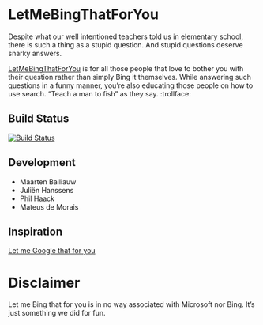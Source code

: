 # LetMeBingThatForYou

Despite what our well intentioned teachers told us in elementary school, there 
is such a thing as a stupid question. And stupid questions deserve snarky 
answers.

[LetMeBingThatForYou](http://letmebingthatforyou.com/) is for all those people 
that love to bother you with their question rather than simply Bing it 
themselves. While answering such questions in a funny manner, you’re also 
educating those people on how to use search. “Teach a man to fish” as they say. 
:trollface:

## Build Status
[![Build Status](https://mateusrodrigues.visualstudio.com/letmebingthatforyou/_apis/build/status/letmebingthatforyou-rg%20-%20CI?branchName=master)](https://mateusrodrigues.visualstudio.com/letmebingthatforyou/_build/latest?definitionId=8?branchName=master)


## Development
* Maarten Balliauw
* Juliën Hanssens
* Phil Haack
* Mateus de Morais

## Inspiration
[Let me Google that for you](http://lmgtfy.com/)

# Disclaimer
Let me Bing that for you is in no way associated with Microsoft nor Bing. It’s 
just something we did for fun.
